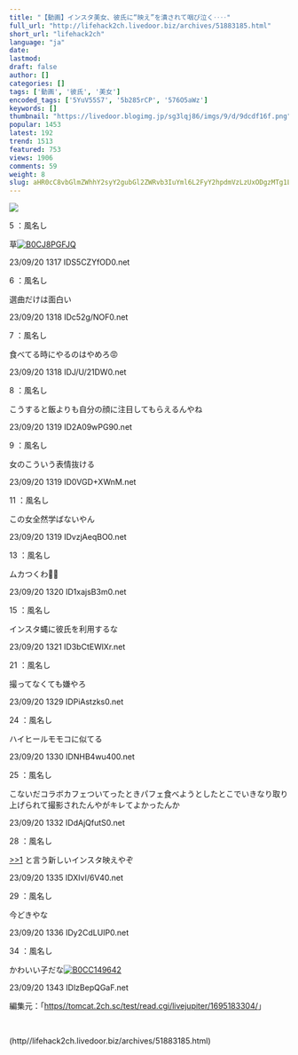 ```yaml
---
title: "【動画】インスタ美女、彼氏に“映え”を潰されて咽び泣く‥‥"
full_url: "http://lifehack2ch.livedoor.biz/archives/51883185.html"
short_url: "lifehack2ch"
language: "ja"
date: 
lastmod: 
draft: false
author: []
categories: []
tags: ['動画', '彼氏', '美女']
encoded_tags: ['5YuV55S7', '5b285rCP', '576O5aWz']
keywords: []
thumbnail: "https://livedoor.blogimg.jp/sg3lqj86/imgs/9/d/9dcdf16f.png"
popular: 1453
latest: 192
trend: 1513
featured: 753
views: 1906
comments: 59
weight: 8
slug: aHR0cC8vbGlmZWhhY2syY2gubGl2ZWRvb3IuYml6L2FyY2hpdmVzLzUxODgzMTg1Lmh0bWw=
---
```


![](https://livedoor.blogimg.jp/sg3lqj86/imgs/9/d/9dcdf16f.png)

<div><p class='t_name'>5 ：風名し</p> <p class='r1'>草<a href='https//www.amazon.co.jp/dp/B0CJ8PGFJQ/?tag=nishiky24-22' target='_blank'><img src='https//m.media-amazon.com/images/I/41ibNo0soUL._SL500_.jpg' alt='B0CJ8PGFJQ' border='0'></a> </p><p>23/09/20 1317 IDS5CZYfOD0.net</p> <p class='t_name'>6 ：風名し</p> <p class='r4'>選曲だけは面白い </p><p>23/09/20 1318 IDc52g/NOF0.net</p> <p class='t_name'>7 ：風名し</p> <p class='r4'>食べてる時にやるのはやめろ😡 </p><p>23/09/20 1318 IDJ/U/21DW0.net</p> <p class='t_name'>8 ：風名し</p> <p class='r4'>こうすると飯よりも自分の顔に注目してもらえるんやね </p><p>23/09/20 1319 ID2A09wPG90.net</p> <p class='t_name'>9 ：風名し</p> <p class='r4'>女のこういう表情抜ける </p><p>23/09/20 1319 ID0VGD+XWnM.net</p> <p class='t_name'>11 ：風名し</p> <p class='r4'>この女全然学ばないやん </p><p>23/09/20 1319 IDvzjAeqBO0.net</p> <p class='t_name'>13 ：風名し</p> <p class='r4'>ムカつくわ🫰💢 </p><p>23/09/20 1320 ID1xajsB3m0.net</p> <p class='t_name'>15 ：風名し</p> <p class='r4'>インスタ蝿に彼氏を利用するな </p><p>23/09/20 1321 ID3bCtEWlXr.net</p> <p class='t_name'>21 ：風名し</p> <p class='r4'>撮ってなくても嫌やろ </p><p>23/09/20 1329 IDPiAstzks0.net</p> <p class='t_name'>24 ：風名し</p> <p class='r4'>ハイヒールモモコに似てる </p><p>23/09/20 1330 IDNHB4wu400.net</p> <p class='t_name'>25 ：風名し</p> <p class='r4'>こないだコラボカフェついてったときパフェ食べようとしたとこでいきなり取り上げられて撮影されたんやがキレてよかったんか </p><p>23/09/20 1332 IDdAjQfutS0.net</p> <p class='t_name'>28 ：風名し</p> <p class='r4'><a href='#res_1'>>>1</a> と言う新しいインスタ映えやぞ </p><p>23/09/20 1335 IDXIvI/6V40.net</p> <p class='t_name'>29 ：風名し</p> <p class='r4'>今どきやな </p><p>23/09/20 1336 IDy2CdLUIP0.net</p> <p class='t_name'>34 ：風名し</p> <p class='r2'>かわいい子だな<a href='https//www.amazon.co.jp/dp/B0CC149642/?tag=nishiky24-22' target='_blank'><img src='https//m.media-amazon.com/images/I/51lM1lkhBSL._SL500_.jpg' alt='B0CC149642' border='0'></a> </p><p>23/09/20 1343 IDlzBepQGaF.net</p> <p class='p_url'>編集元：「<a href='https//tomcat.2ch.sc/test/read.cgi/livejupiter/1695183304/' target='_blank'>https//tomcat.2ch.sc/test/read.cgi/livejupiter/1695183304/</a>」</p> <br clear='all'></div>

(http//lifehack2ch.livedoor.biz/archives/51883185.html)
